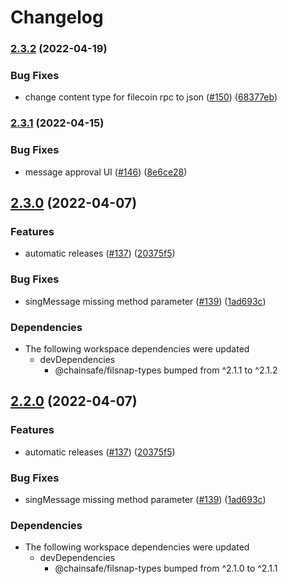 # Changelog

### [2.3.2](https://github.com/ChainSafe/filsnap/compare/filsnap-v2.3.1...filsnap-v2.3.2) (2022-04-19)


### Bug Fixes

* change content type for filecoin rpc to json ([#150](https://github.com/ChainSafe/filsnap/issues/150)) ([68377eb](https://github.com/ChainSafe/filsnap/commit/68377ebe8541fe4da585fcd7311d574746362374))

### [2.3.1](https://github.com/ChainSafe/filsnap/compare/filsnap-v2.3.0...filsnap-v2.3.1) (2022-04-15)


### Bug Fixes

* message approval UI ([#146](https://github.com/ChainSafe/filsnap/issues/146)) ([8e6ce28](https://github.com/ChainSafe/filsnap/commit/8e6ce282f2895d96144cb0d7439011c37bc611b4))

## [2.3.0](https://github.com/ChainSafe/filsnap/compare/filsnap-v2.2.0...filsnap-v2.3.0) (2022-04-07)


### Features

* automatic releases ([#137](https://github.com/ChainSafe/filsnap/issues/137)) ([20375f5](https://github.com/ChainSafe/filsnap/commit/20375f52d2712a59961a8c5708fa990b3a178dd2))


### Bug Fixes

* singMessage missing method parameter ([#139](https://github.com/ChainSafe/filsnap/issues/139)) ([1ad693c](https://github.com/ChainSafe/filsnap/commit/1ad693cc5add32761bff94be71ea477671c2f9b5))


### Dependencies

* The following workspace dependencies were updated
  * devDependencies
    * @chainsafe/filsnap-types bumped from ^2.1.1 to ^2.1.2

## [2.2.0](https://github.com/ChainSafe/filsnap/compare/filsnap-v2.1.0...filsnap-v2.2.0) (2022-04-07)


### Features

* automatic releases ([#137](https://github.com/ChainSafe/filsnap/issues/137)) ([20375f5](https://github.com/ChainSafe/filsnap/commit/20375f52d2712a59961a8c5708fa990b3a178dd2))


### Bug Fixes

* singMessage missing method parameter ([#139](https://github.com/ChainSafe/filsnap/issues/139)) ([1ad693c](https://github.com/ChainSafe/filsnap/commit/1ad693cc5add32761bff94be71ea477671c2f9b5))


### Dependencies

* The following workspace dependencies were updated
  * devDependencies
    * @chainsafe/filsnap-types bumped from ^2.1.0 to ^2.1.1
